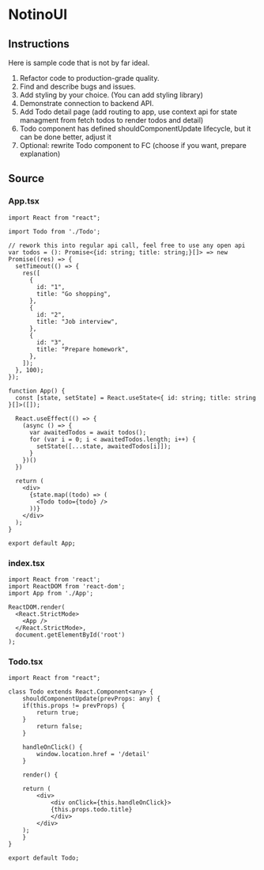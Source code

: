 # NotinoUI

## Instructions

Here is sample code that is not by far ideal.

1. Refactor code to production-grade quality.
2. Find and describe bugs and issues.
3. Add styling by your choice. (You can add styling library)
4. Demonstrate connection to backend API.
5. Add Todo detail page (add routing to app, use context api for state managment from fetch todos to render todos and detail)
6. Todo component has defined shouldComponentUpdate lifecycle, but it can be done better, adjust it
7. Optional: rewrite Todo component to FC (choose if you want, prepare explanation)

## Source

### App.tsx

```tsx
import React from "react";

import Todo from './Todo';

// rework this into regular api call, feel free to use any open api
var todos = (): Promise<{id: string; title: string;}[]> => new Promise((res) => {
  setTimeout(() => {
    res([
      {
        id: "1",
        title: "Go shopping",
      },
      {
        id: "2",
        title: "Job interview",
      },
      {
        id: "3",
        title: "Prepare homework",
      },
    ]);
  }, 100);
});

function App() {
  const [state, setState] = React.useState<{ id: string; title: string }[]>([]);

  React.useEffect(() => {
    (async () => {
      var awaitedTodos = await todos();
      for (var i = 0; i < awaitedTodos.length; i++) {
        setState([...state, awaitedTodos[i]]);
      }
    })()
  })

  return (
    <div>
      {state.map((todo) => (
        <Todo todo={todo} />
      ))}
    </div>
  );
}

export default App;
```

### index.tsx

```tsx
import React from 'react';
import ReactDOM from 'react-dom';
import App from './App';

ReactDOM.render(
  <React.StrictMode>
    <App />
  </React.StrictMode>,
  document.getElementById('root')
);
```

### Todo.tsx

```tsx
import React from "react";

class Todo extends React.Component<any> {
	shouldComponentUpdate(prevProps: any) {
	if(this.props != prevProps) {
		return true;
	}
		return false;
	}

	handleOnClick() {
		window.location.href = '/detail'
	}

	render() {

	return (
		<div>
			<div onClick={this.handleOnClick}>
			{this.props.todo.title}
			</div>
		</div>
	);
	}
}

export default Todo;
```
